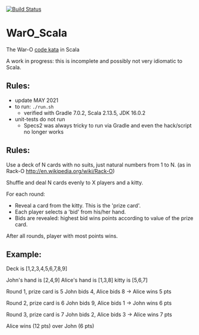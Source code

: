 [![Build Status](https://travis-ci.org/peidevs/WarO_Scala.svg?branch=master)](https://travis-ci.org/peidevs/WarO_Scala)

WarO_Scala
==========

The War-O [code kata](https://en.wikipedia.org/wiki/Kata_(programming)) in Scala

A work in progress: this is incomplete and possibly not very idiomatic to Scala.

Rules:
---------

* update MAY 2021
* to run: `./run.sh`
    - verified with Gradle 7.0.2, Scala 2.13.5, JDK 16.0.2
* unit-tests do not run
    - Specs2 was always tricky to run via Gradle and even the hack/script no longer works

Rules:
---------

Use a deck of N cards with no suits, just natural numbers from 1 to N.
(as in Rack-O http://en.wikipedia.org/wiki/Rack-O)

Shuffle and deal N cards evenly to X players and a kitty.

For each round:
- Reveal a card from the kitty. This is the 'prize card'.
- Each player selects a 'bid' from his/her hand.
- Bids are revealed: highest bid wins points according to value of the prize card.

After all rounds, player with most points wins.

Example:
---------

Deck is [1,2,3,4,5,6,7,8,9]

John's hand is [2,4,9]
Alice's hand is [1,3,8]
kitty is [5,6,7]

Round 1, prize card is 5
John bids 4, Alice bids 8 -> Alice wins 5 pts

Round 2, prize card is 6
John bids 9, Alice bids 1 -> John wins 6 pts

Round 3, prize card is 7
John bids 2, Alice bids 3 -> Alice wins 7 pts

Alice wins (12 pts) over John (6 pts)
